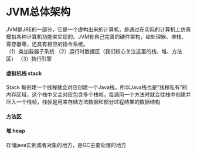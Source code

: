 # JVM总体架构
JVM是JRE的一部分，它是一个虚构出来的计算机，是通过在实际的计算机上仿真模拟各种计算机功能来实现的。JVM有自己完善的硬件架构，如处理器、堆栈、寄存器等，还具有相应的指令系统。
</br>
（1）类加载器子系统 （2）运行时数据区（我们核心关注这里的栈、堆、方法区） （3）执行引擎
</br>
#### 虚拟机栈 stack

Stack 每创建一个线程就会对应创建一个Java栈，所以Java栈也是“线程私有”的内存区域，这个栈中又会对应包含多个栈帧，每调用一个方法时就会往栈中创建并压入一个栈帧，栈帧是用来存储方法数据和部分过程结果的数据结构
#### 方法区

#### 堆 heap
存储java实例或者对象的地方，是GC主要处理的地方
